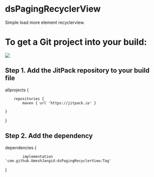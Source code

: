 # dsPagingRecyclerView
Simple load more element recyclerview.

# To get a Git project into your build: 

[![](https://jitpack.io/v/UmeshJangid/dsPagingRecyclerView.svg)](https://jitpack.io/#UmeshJangid/dsPagingRecyclerView)

## Step 1. Add the JitPack repository to your build file


 allprojects {

		repositories {
			maven { url 'https://jitpack.io' }
		
    }
    
}

## Step 2. Add the dependency

dependencies {

	        implementation 'com.github.UmeshJangid:dsPagingRecyclerView:Tag'

}


